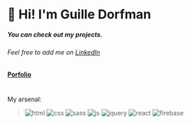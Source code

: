 # 👋 Hi! I'm Guille Dorfman
##### You can check out my projects.

###### Feel free to add me on [LinkedIn](https://www.linkedin.com/in/guille-dorfman/)

#### [Porfolio](https://guilledorfman.netlify.app/)
#
My arsenal:
> ![html][HTML] ![css][CSS] ![sass][SASS] ![js][JS] ![jquery][JQUERY] ![react][REACT] ![firebase][Firebase]


[HTML]:https://res.cloudinary.com/dxoqq4yvo/image/upload/c_scale,q_100,w_80/v1642186935/HTMLMark_yahv2g.png
[CSS]: https://res.cloudinary.com/dxoqq4yvo/image/upload/c_scale,q_100,w_80/v1642186935/CSSMark_lwwsbe.png
[SASS]: https://res.cloudinary.com/dxoqq4yvo/image/upload/c_scale,q_100,w_80/v1647455554/SassMark_hpyrpb.png
[JS]: https://res.cloudinary.com/dxoqq4yvo/image/upload/c_scale,q_100,w_80/v1642186935/JSMark_bm7nci.png
[JQUERY]: https://res.cloudinary.com/dxoqq4yvo/image/upload/c_scale,q_100,w_80/v1647455554/JQueryMark_oduorv.png
[REACT]: https://res.cloudinary.com/dxoqq4yvo/image/upload/c_scale,q_100,w_80/v1642186935/ReactMark_udafhn.png
[FIREBASE]: https://res.cloudinary.com/dxoqq4yvo/image/upload/v1647455554/FirebaseMark_w9ocbr.png
